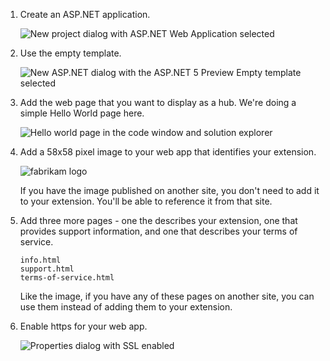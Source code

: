 1. Create an ASP.NET application.

	![New project dialog with ASP.NET Web Application selected](./_img/create-hub-app-asp5/create-web-app.png)

2. Use the empty template.

	![New ASP.NET dialog with the ASP.NET 5 Preview Empty template selected](./_img/create-hub-app-asp5/empty-template.png)

3. Add the web page that you want to display as a hub. We're doing a simple Hello World page here.

	![Hello world page in the code window and solution explorer](./_img/create-hub-app-asp5/hello-world-page.png)

4. Add a 58x58 pixel image to your web app that identifies your extension.

	![fabrikam logo](./_img/fabrikam-logo.png)

	If you have the image published on another site, you don't need to add it to your extension. You'll be able to reference it from that site.

5. Add three more pages - one the describes your extension, one that provides support information, and one that describes your terms of service.

	```
	info.html
	support.html
	terms-of-service.html
	```

	Like the image, if you have any of these pages on another site, you can use them instead of adding them to your extension.

6. Enable https for your web app.

	![Properties dialog with SSL enabled](./_img/create-hub-app-asp5/enable-ssl.png)

